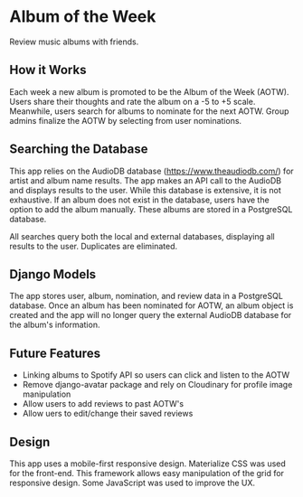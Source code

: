 # Album of the Week
Review music albums with friends.

## How it Works
Each week a new album is promoted to be the Album of the Week (AOTW). Users share their thoughts and rate the album on a -5 to +5 scale. Meanwhile, users search for albums to nominate for the next AOTW. Group admins finalize the AOTW by selecting from user nominations. 

## Searching the Database
This app relies on the AudioDB database (https://www.theaudiodb.com/) for artist and album name results. The app makes an API call to the AudioDB and displays results to the user. While this database is extensive, it is not exhaustive. If an album does not exist in the database, users have the option to add the album manually. These albums are stored in a PostgreSQL database. 

All searches query both the local and external databases, displaying all results to the user. Duplicates are eliminated. 

## Django Models
The app stores user, album, nomination, and review data in a PostgreSQL database. Once an album has been nominated for AOTW, an album object is created and the app will no longer query the external AudioDB database for the album's information. 

## Future Features
- Linking albums to Spotify API so users can click and listen to the AOTW
- Remove django-avatar package and rely on Cloudinary for profile image manipulation
- Allow users to add reviews to past AOTW's
- Allow uers to edit/change their saved reviews

## Design
This app uses a mobile-first responsive design. Materialize CSS was used for the front-end. This framework allows easy manipulation of the grid for responsive design. Some JavaScript was used to improve the UX. 


